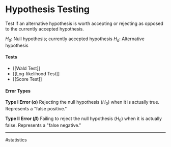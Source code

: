 # Hypothesis Testing
Test if an alternative hypothesis is worth accepting or rejecting as opposed to the currently accepted hypothesis.

$H_{0}$: Null hypothesis; currently accepted hypothesis
$H_{a}$: Alternative hypothesis

#### Tests
- [[Wald Test]]
- [[Log-likelihood Test]]
- [[Score Test]]

#### Error Types

**Type I Error ($\alpha$)**
Rejecting the null hypothesis ($H_0$) when it is actually true. Represents a "false positive."

**Type II Error ($\beta$)**
Failing to reject the null hypothesis ($H_0$) when it is actually false. Represents a "false negative."



---
#statistics
